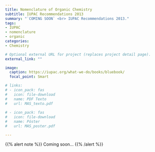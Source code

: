 ```yaml
---
title: Nomenclature of Organic Chemistry
subtitle: IUPAC Recommendations 2013
summary: "`COMING SOON` <br> IUPAC Recommendations 2013."
tags:
- IUPAC
- nomenclature
- organic
categories:
- Chemistry

# Optional external URL for project (replaces project detail page).
external_link: ""

image:
  caption: https://iupac.org/what-we-do/books/bluebook/
  focal_point: Smart

# links:
# - icon_pack: fas
#   icon: file-download
#   name: PDF Texto
#   url: MAS_texto.pdf
  
# - icon_pack: fas
#   icon: file-download
#   name: Póster
#   url: MAS_poster.pdf

---
```


{{% alert note %}}
Coming soon...
{{% /alert %}}